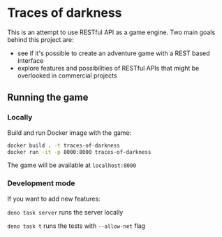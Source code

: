 # Traces of darkness

This is an attempt to use RESTful API as a game engine. Two main goals behind this project are:

* see if it's possible to create an adventure game with a REST based interface
* explore features and possibilities of RESTful APIs that might be overlooked in commercial projects

## Running the game

### Locally

Build and run Docker image with the game:

```bash
docker build . -t traces-of-darkness
docker run -it -p 8000:8000 traces-of-darkness
```

The game will be available at `localhost:8000`

### Development mode

If you want to add new features:

`deno task server` runs the server locally

`deno task t` runs the tests with `--allow-net` flag